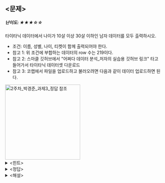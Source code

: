 ## **<문제>**
##### 난이도: ★★★☆☆
타이타닉 데이터에서 나이가 10살 이상 30살 이하인 남자 데이터를 모두 출력하시오.
- 조건: 이름, 성별, 나이, 티켓이 함께 출력되어야 한다.
- 참고 1: 위 조건에 부합하는 데이터의 row 수는 219이다.
- 참고 2: 스마클 깃허브에서 "어쩌다 데이터 분석_저자의 실습용 깃허브 링크" 타고 들어가서 타이타닉 데이터셋 다운로드
- 참고 3: 코랩에서 파일을 업로드하고 불러오려면 다음과 같이 데이터 업로드하면 된다.
<img width="242" alt="2주차_박경준_과제3_정답 참조" src="https://github.com/sejongsmarcle/2023_Autumn_DataAnalysisStudy/assets/128224810/5a4c5bd1-ad41-4400-94b1-59d6760bb55e">
<details><summary><힌트></summary>
<p>

```python
loc 사용, 1주차에서 배운 최대 row 수 지정하는 코드 사용
```

</p>
</details>

<details><summary><정답></summary>
<p>
  
```python
import pandas as pd

pd.set_option("display.max_rows", 220)
titanic = pd.read_csv('titanic.csv')
titanic.loc[
    (10 <= titanic.Age) & (titanic.Age <= 30) & (titanic.Sex == 'male'),
    ['Name', 'Sex', 'Age', 'Ticket']
]
```
<br/>
<img width="482" alt="2주차_박경준_과제3_정답" src="https://github.com/sejongsmarcle/2023_Autumn_DataAnalysisStudy/assets/128224810/8430bc46-a316-4cd9-83b1-b9d08c671525">
<br/>

</p>
</details>

<details><summary><해설></summary>
<p>

```python
1. pd 사용하기 위해 판다스 임포트
2. pd.set_option("display.max_rows", 220)를 통해 생략되지 않도록 한다.
3. loc 안에 조건에 맞게 코딩한다.
```

</p>
</details>
